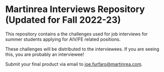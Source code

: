 # Martinrea Interviews Repository (Updated for Fall 2022-23)

This repository contains a the challenges used for job interviews for summer students applying for AIV/FE related positions.

These challenges will be distributed to the interviewees. If you are seeing this, you are probably an interviewee!

Submit your final product via email to [joe.furfaro@martinrea.com](mailto:joe.furfaro@martinrea.com).
